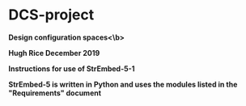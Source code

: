 # DCS-project
<b>Design configuration spaces<\b>

Hugh Rice December 2019

Instructions for use of StrEmbed-5-1

StrEmbed-5 is written in Python and uses the modules listed in the "Requirements" document

